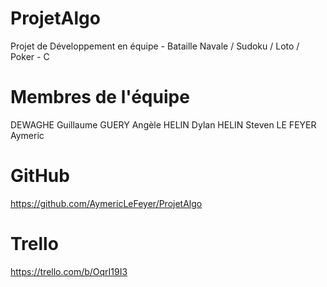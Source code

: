 # ProjetAlgo
Projet de Développement en équipe - Bataille Navale / Sudoku / Loto / Poker - C

# Membres de l'équipe
DEWAGHE Guillaume
GUERY Angèle
HELIN Dylan
HELIN Steven
LE FEYER Aymeric

# GitHub
https://github.com/AymericLeFeyer/ProjetAlgo

# Trello
https://trello.com/b/OqrI19I3
